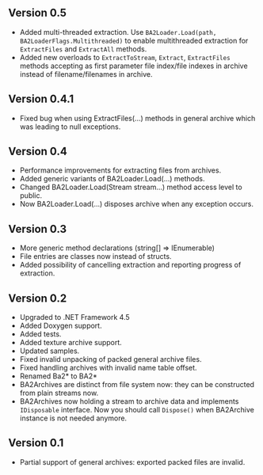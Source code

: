 ## Version 0.5
* Added multi-threaded extraction. Use ```BA2Loader.Load(path, BA2LoaderFlags.Multithreaded)``` to enable multithreaded extraction for ```ExtractFiles``` and ```ExtractAll``` methods.
* Added new overloads to ```ExtractToStream```, ```Extract```, ```ExtractFiles``` methods accepting as first parameter file index/file indexes in archive instead of filename/filenames in archive.

## Version 0.4.1
* Fixed bug when using ExtractFiles(...) methods in general archive which was leading to null exceptions.

## Version 0.4
* Performance improvements for extracting files from archives.
* Added generic variants of BA2Loader.Load(...) methods.
* Changed BA2Loader.Load(Stream stream...) method access level to public.
* Now BA2Loader.Load(...) disposes archive when any exception occurs.

## Version 0.3
* More generic method declarations (string[] => IEnumerable<string>)
* File entries are classes now instead of structs.
* Added possibility of cancelling extraction and reporting progress of extraction.

## Version 0.2
* Upgraded to .NET Framework 4.5
* Added Doxygen support.
* Added tests.
* Added texture archive support.
* Updated samples.
* Fixed invalid unpacking of packed general archive files.
* Fixed handling archives with invalid name table offset.
* Renamed Ba2* to BA2*
* BA2Archives are distinct from file system now: they can be constructed from plain streams now.
* BA2Archives now holding a stream to archive data and implements ```IDisposable``` interface. Now you should call ```Dispose()``` when BA2Archive instance is not needed anymore.

## Version 0.1
* Partial support of general archives: exported packed files are invalid.